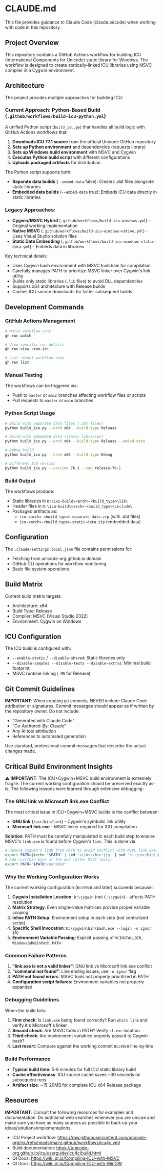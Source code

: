 # CLAUDE.md

This file provides guidance to Claude Code (claude.ai/code) when working with code in this repository.

## Project Overview

This repository contains a GitHub Actions workflow for building ICU (International Components for Unicode) static library for Windows. The workflow is designed to create statically-linked ICU libraries using MSVC compiler in a Cygwin environment.

## Architecture

The project provides multiple approaches for building ICU:

### Current Approach: Python-Based Build (`.github/workflows/build-icu-python.yml`)
A unified Python script (`build_icu.py`) that handles all build logic with GitHub Actions workflows that:

1. **Downloads ICU 77.1 source** from the official Unicode GitHub repository
2. **Sets up Python environment** and dependencies (requests library)
3. **Sets up Windows build environment** with MSVC and Cygwin
4. **Executes Python build script** with different configurations
5. **Uploads packaged artifacts** for distribution

The Python script supports both:
- **Separate data builds** (`--embed-data` false): Creates .dat files alongside static libraries
- **Embedded data builds** (`--embed-data` true): Embeds ICU data directly in static libraries

### Legacy Approaches:
- **Cygwin/MSVC Hybrid** (`.github/workflows/build-icu-windows.yml`) - Original working implementation
- **Native MSVC** (`.github/workflows/build-icu-windows-native.yml`) - Uses Visual Studio solution files
- **Static Data Embedding** (`.github/workflows/build-icu-windows-static-data.yml`) - Embeds data in libraries

Key technical details:
- Uses Cygwin bash environment with MSVC toolchain for compilation
- Carefully manages PATH to prioritize MSVC linker over Cygwin's link utility
- Builds only static libraries (`.lib` files) to avoid DLL dependencies
- Supports x64 architecture with Release builds
- Caches ICU source downloads for faster subsequent builds

## Development Commands

### GitHub Actions Management
```bash
# Watch workflow runs
gh run watch

# View specific run details  
gh run view <run-id>

# List recent workflow runs
gh run list
```

### Manual Testing
The workflows can be triggered via:
- Push to `master` or `main` branches affecting workflow files or scripts
- Pull requests to `master` or `main` branches

### Python Script Usage
```bash
# Build with separate data files (.dat files)
python build_icu.py --arch x64 --build-type Release

# Build with embedded data (static libraries)
python build_icu.py --arch x64 --build-type Release --embed-data

# Debug build
python build_icu.py --arch x64 --build-type Debug

# Different ICU version
python build_icu.py --version 76.1 --tag release-76-1
```

### Build Output
The workflows produce:
- Static libraries in `D:\icu-build\<arch>-<build_type>\lib\`
- Header files in `D:\icu-build\<arch>-<build_type>\include\`  
- Packaged artifacts as:
  - `icu-<arch>-<build_type>-separate-data.zip` (with .dat files)
  - `icu-<arch>-<build_type>-static-data.zip` (embedded data)

## Configuration

The `.claude/settings.local.json` file contains permissions for:
- Fetching from unicode-org.github.io domain
- GitHub CLI operations for workflow monitoring
- Basic file system operations

## Build Matrix

Current build matrix targets:
- Architecture: x64
- Build Type: Release
- Compiler: MSVC (Visual Studio 2022)
- Environment: Cygwin on Windows

## ICU Configuration

The ICU build is configured with:
- `--enable-static` / `--disable-shared`: Static libraries only
- `--disable-samples --disable-tests --disable-extras`: Minimal build footprint
- MSVC runtime linking (`-MD` for Release)

## Git Commit Guidelines

**IMPORTANT**: When creating git commits, NEVER include Claude Code attribution or signatures. Commit messages should appear as if written by the repository owner. Do not include:
- "Generated with Claude Code"
- "Co-Authored-By: Claude"
- Any AI tool attribution
- References to automated generation

Use standard, professional commit messages that describe the actual changes made.

## Critical Build Environment Insights

**⚠️ IMPORTANT**: The ICU+Cygwin+MSVC build environment is extremely fragile. The current working configuration should be preserved exactly as-is. The following lessons were learned through extensive debugging:

### The GNU link vs Microsoft link.exe Conflict

The most critical issue in ICU+Cygwin+MSVC builds is the conflict between:
- **GNU link** (`/usr/bin/link`) - Cygwin's symbolic link utility
- **Microsoft link.exe** - MSVC linker required for ICU compilation

**Solution**: PATH must be carefully manipulated in each build step to ensure MSVC's `link.exe` is found before Cygwin's `link`. This is done via:
```bash
# Remove Cygwin's link from PATH to avoid conflict with MSVC link.exe
export PATH=$(echo "$PATH" | sed 's|/usr/bin:||g' | sed 's|:/usr/bin||g')
# Add /usr/bin back at the end (after MSVC tools)
export PATH="$PATH:/usr/bin"
```

### Why the Working Configuration Works

The current working configuration (`8cc99c0` and later) succeeds because:

1. **Cygwin Installation Location**: `D:\cygwin` (not `C:\cygwin`) - affects PATH resolution
2. **Matrix Strategy**: Even single-value matrices provide proper variable scoping
3. **Inline PATH Setup**: Environment setup in each step (not centralized script)
4. **Specific Shell Invocation**: `D:\cygwin\bin\bash.exe --login -o igncr {0}`
5. **Environment Variable Passing**: Explicit passing of `VCINSTALLDIR`, `WindowsSdkBinPath`, `PATH`

### Common Failure Patterns

1. **"link.exe is not a valid linker"**: GNU link vs Microsoft link.exe conflict
2. **"command not found"**: Line ending issues, use `-o igncr` flag
3. **PATH not found errors**: MSVC tools not properly prioritized in PATH
4. **Configuration script failures**: Environment variables not properly expanded

### Debugging Guidelines

When the build fails:
1. **First check**: Is `link.exe` being found correctly? Run `which link` and verify it's Microsoft's linker
2. **Second check**: Are MSVC tools in PATH? Verify `cl.exe` location
3. **Third check**: Are environment variables properly passed to Cygwin bash?
4. **Last resort**: Compare against the working commit `8cc99c0` line-by-line

### Build Performance

- **Typical build time**: 5-6 minutes for full ICU static library build
- **Cache effectiveness**: ICU source cache saves ~30 seconds on subsequent runs
- **Artifact size**: ~15-20MB for complete ICU x64 Release package

## Resources
**IMPORTANT**: Consult the following resources for examples and documentation. Do additional web searches whenever you are unsure and make sure you have as many sources as possible to back up your ideas/solutions/implementations.

- ICU Project workflow: https://raw.githubusercontent.com/unicode-org/icu/refs/heads/main/.github/workflows/icu4c.yml
- Build documentation: https://unicode-org.github.io/icu/userguide/icu4c/build.html
- Qt Docs: https://wiki.qt.io/Compiling-ICU-with-MSVC
- Qt Docs: https://wiki.qt.io/Compiling-ICU-with-MinGW